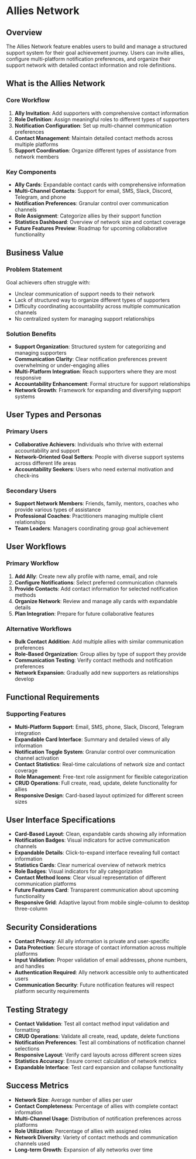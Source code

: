 # Allies Network

## Overview

The Allies Network feature enables users to build and manage a structured support system for their goal achievement journey. Users can invite allies, configure multi-platform notification preferences, and organize their support network with detailed contact information and role definitions.

## What is the Allies Network

### Core Workflow

1. **Ally Invitation**: Add supporters with comprehensive contact information
2. **Role Definition**: Assign meaningful roles to different types of supporters
3. **Notification Configuration**: Set up multi-channel communication preferences
4. **Contact Management**: Maintain detailed contact methods across multiple platforms
5. **Support Coordination**: Organize different types of assistance from network members

### Key Components

- **Ally Cards**: Expandable contact cards with comprehensive information
- **Multi-Channel Contacts**: Support for email, SMS, Slack, Discord, Telegram, and phone
- **Notification Preferences**: Granular control over communication channels
- **Role Assignment**: Categorize allies by their support function
- **Statistics Dashboard**: Overview of network size and contact coverage
- **Future Features Preview**: Roadmap for upcoming collaborative functionality

## Business Value

### Problem Statement

Goal achievers often struggle with:
- Unclear communication of support needs to their network
- Lack of structured way to organize different types of supporters
- Difficulty coordinating accountability across multiple communication channels
- No centralized system for managing support relationships

### Solution Benefits

- **Support Organization**: Structured system for categorizing and managing supporters
- **Communication Clarity**: Clear notification preferences prevent overwhelming or under-engaging allies
- **Multi-Platform Integration**: Reach supporters where they are most responsive
- **Accountability Enhancement**: Formal structure for support relationships
- **Network Growth**: Framework for expanding and diversifying support systems

## User Types and Personas

### Primary Users

- **Collaborative Achievers**: Individuals who thrive with external accountability and support
- **Network-Oriented Goal Setters**: People with diverse support systems across different life areas
- **Accountability Seekers**: Users who need external motivation and check-ins

### Secondary Users

- **Support Network Members**: Friends, family, mentors, coaches who provide various types of assistance
- **Professional Coaches**: Practitioners managing multiple client relationships
- **Team Leaders**: Managers coordinating group goal achievement

## User Workflows

### Primary Workflow

1. **Add Ally**: Create new ally profile with name, email, and role
2. **Configure Notifications**: Select preferred communication channels
3. **Provide Contacts**: Add contact information for selected notification methods
4. **Organize Network**: Review and manage ally cards with expandable details
5. **Plan Integration**: Prepare for future collaborative features

### Alternative Workflows

- **Bulk Contact Addition**: Add multiple allies with similar communication preferences
- **Role-Based Organization**: Group allies by type of support they provide
- **Communication Testing**: Verify contact methods and notification preferences
- **Network Expansion**: Gradually add new supporters as relationships develop

## Functional Requirements

### Supporting Features

- **Multi-Platform Support**: Email, SMS, phone, Slack, Discord, Telegram integration
- **Expandable Card Interface**: Summary and detailed views of ally information
- **Notification Toggle System**: Granular control over communication channel activation
- **Contact Statistics**: Real-time calculations of network size and contact coverage
- **Role Management**: Free-text role assignment for flexible categorization
- **CRUD Operations**: Full create, read, update, delete functionality for allies
- **Responsive Design**: Card-based layout optimized for different screen sizes

## User Interface Specifications

- **Card-Based Layout**: Clean, expandable cards showing ally information
- **Notification Badges**: Visual indicators for active communication channels
- **Expandable Details**: Click-to-expand interface revealing full contact information
- **Statistics Cards**: Clear numerical overview of network metrics
- **Role Badges**: Visual indicators for ally categorization
- **Contact Method Icons**: Clear visual representation of different communication platforms
- **Future Features Card**: Transparent communication about upcoming functionality
- **Responsive Grid**: Adaptive layout from mobile single-column to desktop three-column

## Security Considerations

- **Contact Privacy**: All ally information is private and user-specific
- **Data Protection**: Secure storage of contact information across multiple platforms
- **Input Validation**: Proper validation of email addresses, phone numbers, and handles
- **Authentication Required**: Ally network accessible only to authenticated users
- **Communication Security**: Future notification features will respect platform security requirements

## Testing Strategy

- **Contact Validation**: Test all contact method input validation and formatting
- **CRUD Operations**: Validate all create, read, update, delete functions
- **Notification Preferences**: Test all combinations of notification channel selections
- **Responsive Layout**: Verify card layouts across different screen sizes
- **Statistics Accuracy**: Ensure correct calculation of network metrics
- **Expandable Interface**: Test card expansion and collapse functionality

## Success Metrics

- **Network Size**: Average number of allies per user
- **Contact Completeness**: Percentage of allies with complete contact information
- **Multi-Channel Usage**: Distribution of notification preferences across platforms
- **Role Utilization**: Percentage of allies with assigned roles
- **Network Diversity**: Variety of contact methods and communication channels used
- **Long-term Growth**: Expansion of ally networks over time